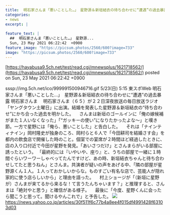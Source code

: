 ```yaml
---
title:  明石家さんま「悪いことした…」　星野源＆新垣結衣の待ち合わせに“遭遇”の過去暴露  
categories:
- news
excerpt: |
  
feature_text: |
  ##  明石家さんま「悪いことした…」　星野源...
  Sun, 23 May 2021 06:22:42  +0900
feature_image: "https://picsum.photos/2560/600?image=733"
image: "https://picsum.photos/2560/600?image=733"
---
```


[https://hayabusa9.5ch.net/test/read.cgi/mnewsplus/1621718562/](https://hayabusa9.5ch.net/test/read.cgi/mnewsplus/1621718562/)
posted on Sun, 23 May 2021 06:22:42  +0900

<!--more-->

sssp://img.5ch.net/ico/999991500946716.gif 5/23(日) 5:15 東スポWeb 明石家さんま「悪いことした…」　星野源＆新垣結衣の待ち合わせに“遭遇”の過去暴露 明石家さんま 　明石家さんま（６５）が２２日深夜放送の毎日放送ラジオ「ヤングタウン土曜日」に出演。結婚を発表した星野源＆新垣結衣の“待ち合わせ”にかち合った過去を明かした。 　さんまは新垣のゴールインに「俺の嫁候補がまた１人いなくなった」「“ガッキーの使い”になりたかったよな〜」と嘆き節。一方で星野には「俺ら、悪いことした」と告白した。 　それは「ナインティナイン」岡村隆史が独身のころ、岡村らと６人で「今田耕司を結婚さす会」を都内の飲食店で開催した時のこと。個室での宴席が２時間ほど経過したときに、店の入り口付近で今田が星野を発見。「あいさつだけ」とさんまらがいる部屋に誘ったという。 「最終的には『いやいや、座り』と、うちの部屋で一緒に１時間ぐらいワーワーしゃべってたんですけど、あの時、新垣結衣ちゃんと待ち合わせしてたと思うねん」とさんま。共演者が疑いの声をあげる中、「隣の部屋が星野源くん１人。１人っておかしいからな。ものすごい有名な店で、芸能人が隠れ家的に使う店らしいから」と理由を語った。 　村上ショージが「（新垣に星野が）さんまが来てるから来るな！て言うたんちゃいます？」と推理すると、さんまは「絶対やと思う」と確信がある様子。 　最後に「今度、星野くんに会ったら聞こうと思って。聞けるやんこれで」と予告した。 ![](https://amd-pctr.c.yimg.jp/r/iwiz-amd/20210523-03197718-tospoweb-000-17-view.jpg) https://news.yahoo.co.jp/articles/30f511f6c77b4a8ee4f015df4991428f63103d03

